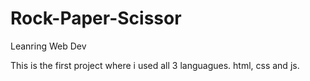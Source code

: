 # Rock-Paper-Scissor
Leanring Web Dev

This is the first project where i used all 3 languagues. html, css and js.


